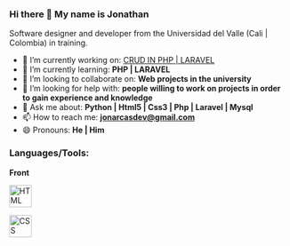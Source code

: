 ### Hi there 👋 My name is Jonathan
Software designer and developer from the Universidad del Valle (Cali | Colombia) in training.

- 🔭 I’m currently working on: <a href="https://github.com/JonarcasDev/CRUD">CRUD IN PHP | LARAVEL</a>
- 🌱 I’m currently learning: <strong> PHP | LARAVEL </strong>
- 👯 I’m looking to collaborate on: <strong> Web projects in the university </strong>
- 🤔 I’m looking for help with: <strong> people willing to work on projects in order to gain experience and knowledge </strong>
- 💬 Ask me about: <strong> Python | Html5 | Css3 | Php | Laravel | Mysql </strong>
- 📫 How to reach me: <strong> jonarcasdev@gmail.com </strong>
- 😄 Pronouns: <strong> He | Him</strong>

### Languages/Tools:
<strong> Front</strong>
<p><img class="larger" src="https://cdn.worldvectorlogo.com/logos/html-1.svg" width=40px alt="HTML logo vector">
<p><img class="larger" src="https://cdn.worldvectorlogo.com/logos/css-3.svg" width=40px alt="CSS logo vector">




